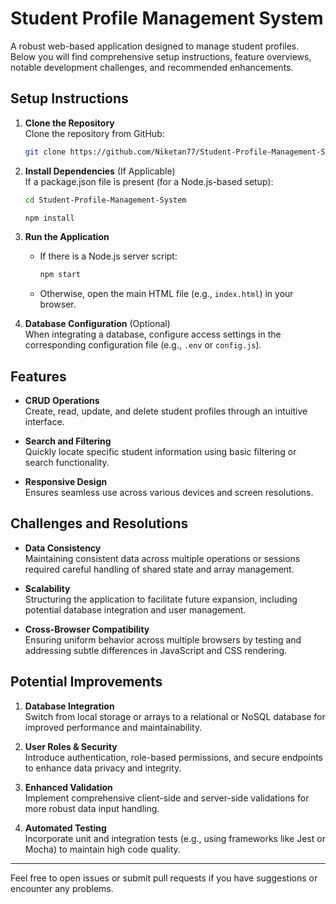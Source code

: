 # Student Profile Management System

A robust web-based application designed to manage student profiles. Below you will find comprehensive setup instructions, feature overviews, notable development challenges, and recommended enhancements.

## Setup Instructions

1. **Clone the Repository**  
   Clone the repository from GitHub:
   ```bash
   git clone https://github.com/Niketan77/Student-Profile-Management-System.git
   ```

2. **Install Dependencies** (If Applicable)  
   If a package.json file is present (for a Node.js-based setup):
   ```bash
   cd Student-Profile-Management-System
   ```
   ```bash
   npm install
   ```

3. **Run the Application**  
   - If there is a Node.js server script:
     ```bash
     npm start
     ```
   - Otherwise, open the main HTML file (e.g., `index.html`) in your browser.

4. **Database Configuration** (Optional)  
   When integrating a database, configure access settings in the corresponding configuration file (e.g., `.env` or `config.js`).

## Features

- **CRUD Operations**  
  Create, read, update, and delete student profiles through an intuitive interface.

- **Search and Filtering**  
  Quickly locate specific student information using basic filtering or search functionality.

- **Responsive Design**  
  Ensures seamless use across various devices and screen resolutions.

## Challenges and Resolutions

- **Data Consistency**  
  Maintaining consistent data across multiple operations or sessions required careful handling of shared state and array management.

- **Scalability**  
  Structuring the application to facilitate future expansion, including potential database integration and user management.

- **Cross-Browser Compatibility**  
  Ensuring uniform behavior across multiple browsers by testing and addressing subtle differences in JavaScript and CSS rendering.

## Potential Improvements

1. **Database Integration**  
   Switch from local storage or arrays to a relational or NoSQL database for improved performance and maintainability.

2. **User Roles & Security**  
   Introduce authentication, role-based permissions, and secure endpoints to enhance data privacy and integrity.

3. **Enhanced Validation**  
   Implement comprehensive client-side and server-side validations for more robust data input handling.

4. **Automated Testing**  
   Incorporate unit and integration tests (e.g., using frameworks like Jest or Mocha) to maintain high code quality.

---

Feel free to open issues or submit pull requests if you have suggestions or encounter any problems.
